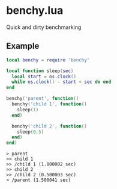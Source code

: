 # benchy.lua
Quick and dirty benchmarking

## Example
```lua
local benchy = require 'benchy'

local function sleep(sec)
  local start = os.clock()
  while os.clock() - start < sec do end
end

benchy('parent', function()
  benchy('child 1', function()
    sleep(1)
  end)

  benchy('child 2', function()
    sleep(0.5)
  end)
end)
```

```
> parent
>> child 1
>> /child 1 (1.000002 sec)
>> child 2
>> /child 2 (0.500003 sec)
> /parent (1.500041 sec)
```
